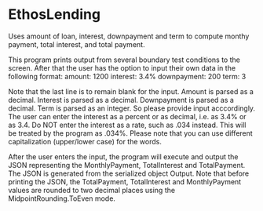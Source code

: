 # EthosLending
Uses amount of loan, interest, downpayment and term to compute monthy payment, total interest, and total payment.

This program prints output from several boundary test conditions to the screen.  After that
the user has the option to input their own data in the following format:
amount: 1200
interest: 3.4%
downpayment: 200
term: 3

Note that the last line is to remain blank for the input.  Amount is parsed as a decimal.
Interest is parsed as a decimal.  Downpayment is parsed as a decimal.  Term is parsed as
an integer.  So please provide input acccordingly.  The user can enter the interest as a
percent or as decimal, i.e. as 3.4% or as 3.4.  Do NOT enter the interest as a rate, such
as .034 instead.  This will be treated by the program as .034%.  Please note that you can 
use different capitalization (upper/lower case) for the words.

After the user enters the input, the program will execute and output
the JSON representing the MonthlyPayment, TotalInterest and TotalPayment.  The JSON is 
generated from the serialized object Output.  Note that before printing the JSON, the
TotalPayment, TotalInterest and MonthlyPayment values are rounded to two decimal places
using the MidpointRounding.ToEven mode.  
